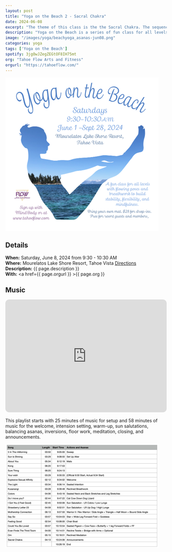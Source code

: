 ```yaml
---
layout: post
title: "Yoga on the Beach 2 - Sacral Chakra"
date: 2024-06-08
excerpt: "The theme of this class is the the Sacral Chakra. The sequence includes many hip-opening postures such as Warrior II and Godess pose."
description: "Yoga on the Beach is a series of fun class for all levels and ages with flowing poses and breathwork to build stability, flexibility, and mindfulness. These classes will follow an arc of opening awareness, warm-up stretch, balancing poses, inversions, grounding poses, and relaxation." 
image: "/images/yoga/beachyoga_asanas-jun08.png"
categories: yoga
tags: ['Yoga on the Beach']
spotify: 3jgOwJZegZEGtOF8IH75mt
org: "Tahoe Flow Arts and Fitness"
orgurl: "https://tahoeflow.com/"
---
```



<img src="/images/yoga/beachyoga_cover.png" alt="FLier" width="95%"/>


## Details

**When:** Saturday, June 8, 2024 from 9:30 - 10:30 AM   
**Where:** Mourelatos Lake Shore Resort, Tahoe Vista [Directions](https://www.google.com/maps/dir//6834+N+Lake+Blvd,+Tahoe+Vista,+CA+96148/@39.239939,-120.1344659,12z/data=!4m8!4m7!1m0!1m5!1m1!1s0x809964b0ff6493a3:0x7579cace84dcb8f8!2m2!1d-120.052065!2d39.239968?entry=ttu)   
**Description:** {{ page.description }}         
**With:** <a href={{ page.orgurl }} >{{ page.org }}</a>
 
   

## Music


<iframe style="border-radius:12px" src="https://open.spotify.com/embed/playlist/{{ page.spotify }}?utm_source=generator" width="100%" height="352" frameBorder="0" allowfullscreen="" allow="autoplay; clipboard-write; encrypted-media; fullscreen; picture-in-picture" loading="lazy"></iframe>  


This playlist starts with 25 minutes of music for setup and 58 minutes of music for the welcome, intension setting, warm-up, sun salutations, balancing asanas, inversions, floor work, meditation, closing, and announcements. 


<img src="/images/yoga/beachyoga_playlist-jun08.png" alt="Flier" width="95%"/>

